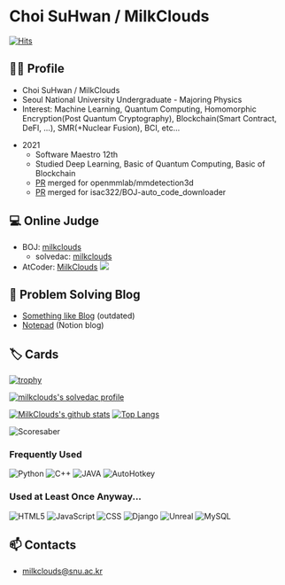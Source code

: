 # Choi SuHwan / MilkClouds

[![Hits](https://hits.seeyoufarm.com/api/count/incr/badge.svg?url=https%3A%2F%2Fgithub.com%2FMilkClouds)](https://github.com/MilkClouds)

## 🙋‍♂️ Profile

* Choi SuHwan / MilkClouds
* Seoul National University Undergraduate - Majoring Physics
* Interest: Machine Learning, Quantum Computing, Homomorphic Encryption(Post Quantum Cryptography), Blockchain(Smart Contract, DeFI, ...), SMR(+Nuclear Fusion), BCI, etc...

+ 2021
    + Software Maestro 12th
    + Studied Deep Learning, Basic of Quantum Computing, Basic of Blockchain
    + [PR](https://github.com/open-mmlab/mmdetection3d/pull/1050) merged for openmmlab/mmdetection3d
    + [PR](https://github.com/isac322/BOJ-auto_code_downloader/pull/3) merged for isac322/BOJ-auto_code_downloader

## 💻 Online Judge

* BOJ: [milkclouds](http://icpc.me/milkclouds)
  * solvedac: [milkclouds](https://solved.ac/profile/milkclouds)
 * AtCoder: [MilkClouds](https://atcoder.jp/users/MilkClouds) [![](https://run.kaist.ac.kr/badges/atcoder/MilkClouds.svg)](https://atcoder.jp/users/MilkClouds)
<!-- * Codeforces: [MilkClouds](https://codeforces.com/profile/MilkClouds) [![](https://run.kaist.ac.kr/badges/codeforces/milkclouds.svg)](https://codeforces.com/profile/MilkClouds) -->

<!-- ![Rating Equaliser](rating_equaliser.png) -->

## 💬 Problem Solving Blog

* [Something like Blog](https://milkclouds.github.io) (outdated)
* [Notepad](https://milkclouds.notion.site/Notepad-1844a1560b794594829770ee5b49bdb7) (Notion blog)

## 🏷️ Cards

[![trophy](https://github-profile-trophy.vercel.app/?username=milkclouds&theme=chalk&row=2&column=3)](https://github.com/ryo-ma/github-profile-trophy)

[![milkclouds's solvedac profile](http://mazassumnida.wtf/api/v2/generate_badge?boj=milkclouds)](https://solved.ac/profile/milkclouds)
<!-- ![MilkClouds's solved.ac stats](https://github-readme-solvedac.hyp3rflow.vercel.app/api/?handle=milkclouds) -->

<!-- [![CodeForces Profile](http://cf.leed.at?id=milkclouds)](https://codeforces.com/profile/milkclouds) -->

[![MilkClouds's github stats](https://github-readme-stats.vercel.app/api?username=milkclouds&show_icons=true&hide_border=true)](https://github.com/milkclouds) [![Top Langs](https://github-readme-stats.vercel.app/api/top-langs/?username=milkclouds&layout=compact)](https://github.com/milkclouds)

![Scoresaber](https://github-readme-score-saber.vercel.app/api?uid=76561198272505633)

### Frequently Used       
![Python](https://img.shields.io/badge/Python-3775a9?style=flat-square&logo=Python&logoColor=white) ![C++](https://img.shields.io/badge/C%2B%2B-00599c?style=flat-square&logo=C%2B%2B&logoColor=white) ![JAVA](https://img.shields.io/badge/JAVA-007386?style=flat-square&logo=JAVA&logoColor=white) ![AutoHotkey](https://img.shields.io/badge/AutoHotkey-green?style=flat-square&logo=autohotkey&logoColor=white)

### Used at Least Once Anyway...
![HTML5](https://img.shields.io/badge/HTML5-E44E25?style=flat-square&logo=HTML5&logoColor=white) ![JavaScript](https://img.shields.io/badge/JavaScript-F3E050?style=flat-square&logo=JavaScript&logoColor=white) ![CSS](https://img.shields.io/badge/CSS-304BDB?style=flat-square&logo=CSS3&logoColor=white) ![Django](https://img.shields.io/badge/Django-092E20?style=flat-square&logo=Django&logoColor=white) ![Unreal](https://img.shields.io/badge/Unreal%20Engine-313131?style=flat-square&logo=Unreal%20Engine&logoColor=white) ![MySQL](https://img.shields.io/badge/MySQL-285F86?style=flat-square&logo=MySQL&logoColor=white)

## 📫 Contacts

* milkclouds@snu.ac.kr

